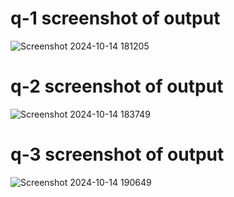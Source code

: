 # q-1 screenshot of output
![Screenshot 2024-10-14 181205](https://github.com/user-attachments/assets/74eec9b4-56e5-4d25-81af-f89f6005b823)

# q-2 screenshot of output
![Screenshot 2024-10-14 183749](https://github.com/user-attachments/assets/c67e7a62-4575-4973-89be-a5d134a65338)

# q-3 screenshot of output

![Screenshot 2024-10-14 190649](https://github.com/user-attachments/assets/267ca7b5-e928-4c81-a556-133d95e33c65)
